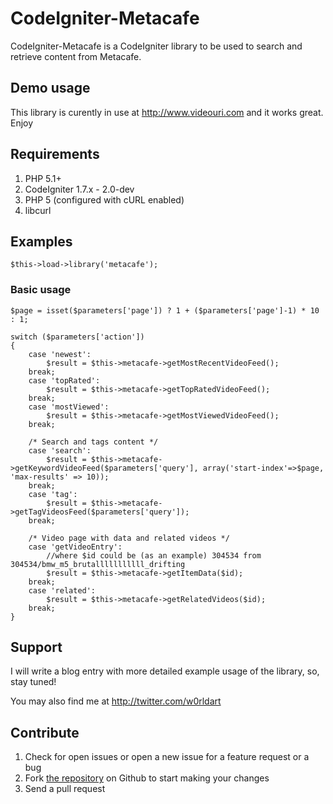 # CodeIgniter-Metacafe

CodeIgniter-Metacafe is a CodeIgniter library to be used to search and retrieve content from Metacafe.

## Demo usage

This library is curently in use at http://www.videouri.com and it works great. Enjoy

## Requirements

1. PHP 5.1+
2. CodeIgniter 1.7.x - 2.0-dev
3. PHP 5 (configured with cURL enabled)
4. libcurl

## Examples

	$this->load->library('metacafe'); 

### Basic usage

	$page = isset($parameters['page']) ? 1 + ($parameters['page']-1) * 10 : 1;
	
	switch ($parameters['action'])
	{
		case 'newest':
			$result = $this->metacafe->getMostRecentVideoFeed();
		break;
		case 'topRated':
			$result = $this->metacafe->getTopRatedVideoFeed();
		break;
		case 'mostViewed':
			$result = $this->metacafe->getMostViewedVideoFeed();
		break;

		/* Search and tags content */
		case 'search':
			$result = $this->metacafe->getKeywordVideoFeed($parameters['query'], array('start-index'=>$page, 'max-results' => 10));
		break;
		case 'tag':
			$result = $this->metacafe->getTagVideosFeed($parameters['query']);
		break;

		/* Video page with data and related videos */
		case 'getVideoEntry':
			//where $id could be (as an example) 304534 from 304534/bmw_m5_brutalllllllllll_drifting
			$result = $this->metacafe->getItemData($id);
		break;
		case 'related':
			$result = $this->metacafe->getRelatedVideos($id);
		break;
	}
	
## Support

I will write a blog entry with more detailed example usage of the library, so, stay tuned!

You may also find me at http://twitter.com/w0rldart

Contribute
----------

1. Check for open issues or open a new issue for a feature request or a bug
2. Fork [the repository][] on Github to start making your changes
4. Send a pull request

[the repository]: https://github.com/w0rldart/codeigniter-metacafe